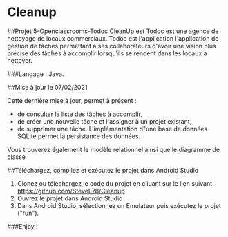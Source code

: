 # Cleanup
##Projet 5-Openclassrooms-Todoc
CleanUp est Todoc est une agence de nettoyage de locaux commerciaux.
Todoc est l'application l'application de gestion de tâches permettant à ses collaborateurs d'avoir une vision plus précise des tâches à accomplir lorsqu'ils se rendent dans les locaux à nettoyer.

###Langage : Java.

##Mise à jour le 07/02/2021

Cette dernière mise à jour, permet à présent :
  - de consulter la liste des tâches à accomplir,
  - de créer une nouvelle tâche et l'assigner à un projet existant,
  - de supprimer une tâche.
L'implémentation d"une base de données SQLité permet la persistance des données.

Vous trouverez également le modèle relationnel ainsi que le diagramme de classe

##Téléchargez, compilez et exécutez le projet dans Android Studio

  1. Clonez ou téléchargez le code du projet en cliuant sur le lien suivant https://github.com/SteveL78/Cleanup
  2. Ouvrez le projet dans Android Studio
  3. Dans Android Studio, sélectionnez un Emulateur puis exécutez le projet ("run").

###Enjoy !
